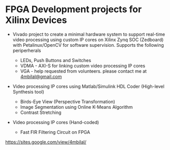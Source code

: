 # FPGA Development projects for Xilinx Devices  
  
* Vivado project to create a minimal hardware system to support real-time video processing using custom IP cores on Xilinx Zynq SOC (Zedboard) with Petalinux/OpenCV for software supervision. Supports the following periperherals  
  * LEDs, Push Buttons and Switches  
  * VDMA - AXI-S for linking custom video processing IP cores
  * VGA - help requested from volunteers. please contact me at 4mbilal@gmail.com

* Video processing IP cores using Matlab/Simulink HDL Coder (High-level Synthesis tool)
  * Birds-Eye View (Perspective Transformation) 
  * Image Segmentation using Online K-Means Algorithm
  * Contrast Stretching
* Video processing IP cores (Hand-coded)
  * Fast FIR Filtering Circuit on FPGA

https://sites.google.com/view/4mbilal/

